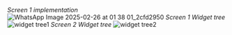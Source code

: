   *Screen 1 implementation*
![WhatsApp Image 2025-02-26 at 01 38 01_2cfd2950](https://github.com/user-attachments/assets/accce334-7a3b-4b4f-a225-4072152c391a)
*Screen 1 Widget tree*
![widget tree1](https://github.com/user-attachments/assets/b13eaa30-d3e2-4fa9-9e5e-0d56a7cd0225)
*Screen 2 Widget tree*
![widget tree2](https://github.com/user-attachments/assets/1a4beb10-d288-4bec-a88a-c63df2ee5cca)
